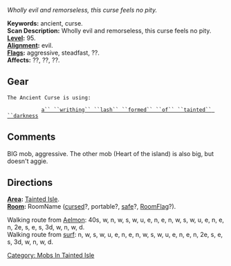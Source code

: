 *Wholly evil and remorseless, this curse feels no pity.*

**Keywords:** ancient, curse.  
**Scan Description:** Wholly evil and remorseless, this curse feels no
pity.  
**[Level](Level.md "wikilink"):** 95.  
**[Alignment](Alignment.md "wikilink"):** evil.  
**[Flags](:Category:_Mob_Types.md "wikilink"):** aggressive, steadfast,
??.  
**Affects:** ??, ??, ??.  

## Gear

`The Ancient Curse is using:`

<wielded>`           `[`a`` ``writhing`` ``lash`` ``formed`` ``of`` ``tainted`` ``darkness`](Writhing_Lash_Of_Tainted_Darkness.md "wikilink")

## Comments

BIG mob, aggressive. The other mob (Heart of the island) is also big,
but doesn't aggie.

## Directions

**[Area](:Category:_Areas.md "wikilink"):** [Tainted
Isle](:Category:_Tainted_Isle.md "wikilink").  
**[Room](:Category:_Rooms.md "wikilink"):** RoomName
([cursed](Cursed_Rooms.md "wikilink")?, portable?,
[safe](Safe_Rooms.md "wikilink")?,
[RoomFlag](:Category:_Room_Types.md "wikilink")?).  

Walking route from [Aelmon](Aelmon.md "wikilink"): 40s, w, n, w, s, w,
u, e, n, e, n, w, s, w, u, e, n, e, n, 2e, s, e, s, 3d, w, n, w, d.  
Walking route from [surf](Raging_Surf.md "wikilink"): n, w, s, w, u, e,
n, e, n, w, s, w, u, e, n, e, n, 2e, s, e, s, 3d, w, n, w, d.  

[Category: Mobs In Tainted
Isle](Category:_Mobs_In_Tainted_Isle "wikilink")

